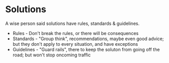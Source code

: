 # Solutions
A wise person said solutions have rules, standards & guidelines.
* Rules - Don't break the rules, or there will be consequences
* Standards - "Group think", recommendations, maybe even good advice; but they don't apply to every situation, and have exceptions
* Guidelines - "Guard rails", there to keep the soluton from going off the road; but won't stop oncoming traffic
